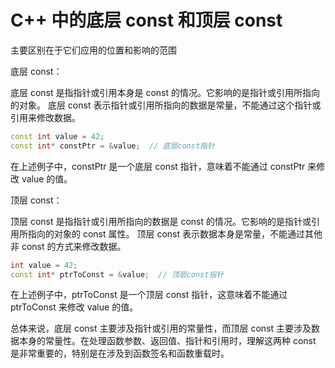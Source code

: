 # C++ 中的底层 const 和顶层 const
主要区别在于它们应用的位置和影响的范围

底层 const：

底层 const 是指指针或引用本身是 const 的情况。它影响的是指针或引用所指向的对象。
底层 const 表示指针或引用所指向的数据是常量，不能通过这个指针或引用来修改数据。
```cpp
const int value = 42;
const int* constPtr = &value;  // 底层const指针
```
在上述例子中，constPtr 是一个底层 const 指针，意味着不能通过 constPtr 来修改 value 的值。

顶层 const：

顶层 const 是指指针或引用所指向的数据是 const 的情况。它影响的是指针或引用所指向的对象的 const 属性。
顶层 const 表示数据本身是常量，不能通过其他非 const 的方式来修改数据。
```cpp
int value = 42;
const int* ptrToConst = &value;  // 顶层const指针
```
在上述例子中，ptrToConst 是一个顶层 const 指针，这意味着不能通过 ptrToConst 来修改 value 的值。

总体来说，底层 const 主要涉及指针或引用的常量性，而顶层 const 主要涉及数据本身的常量性。在处理函数参数、返回值、指针和引用时，理解这两种 const 是非常重要的，特别是在涉及到函数签名和函数重载时。
